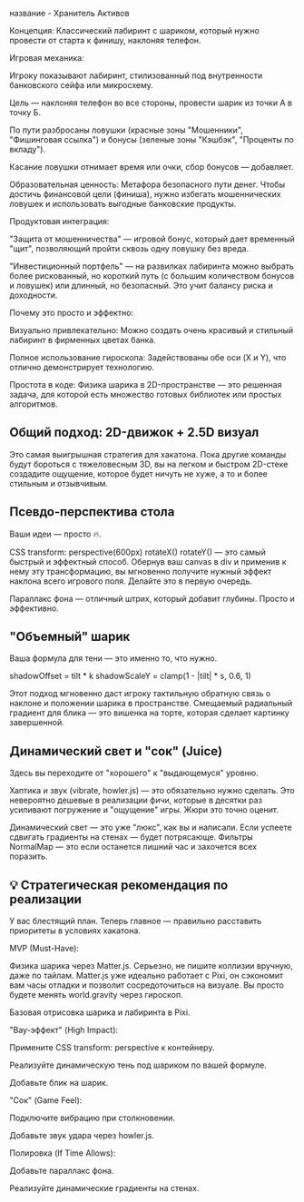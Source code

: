 название - Хранитель Активов

Концепция: Классический лабиринт с шариком, который нужно провести от старта к финишу, наклоняя телефон.

Игровая механика:

Игроку показывают лабиринт, стилизованный под внутренности банковского сейфа или микросхему.

Цель — наклоняя телефон во все стороны, провести шарик из точки А в точку Б.

По пути разбросаны ловушки (красные зоны "Мошенники", "Фишинговая ссылка") и бонусы (зеленые зоны "Кэшбэк", "Проценты по вкладу").

Касание ловушки отнимает время или очки, сбор бонусов — добавляет.

Образовательная ценность: Метафора безопасного пути денег. Чтобы достичь финансовой цели (финиша), нужно избегать мошеннических ловушек и использовать выгодные банковские продукты.

Продуктовая интеграция:

"Защита от мошенничества" — игровой бонус, который дает временный "щит", позволяющий пройти сквозь одну ловушку без вреда.

"Инвестиционный портфель" — на развилках лабиринта можно выбрать более рискованный, но короткий путь (с большим количеством бонусов и ловушек) или длинный, но безопасный. Это учит балансу риска и доходности.

Почему это просто и эффектно:

Визуально привлекательно: Можно создать очень красивый и стильный лабиринт в фирменных цветах банка.

Полное использование гироскопа: Задействованы обе оси (X и Y), что отлично демонстрирует технологию.

Простота в коде: Физика шарика в 2D-пространстве — это решенная задача, для которой есть множество готовых библиотек или простых алгоритмов.





## Общий подход: 2D-движок + 2.5D визуал
Это самая выигрышная стратегия для хакатона. Пока другие команды будут бороться с тяжеловесным 3D, вы на легком и быстром 2D-стеке создадите ощущение, которое будет ничуть не хуже, а то и более стильным и отзывчивым.

## Псевдо-перспектива стола
Ваши идеи — просто 🔥.

CSS transform: perspective(600px) rotateX() rotateY() — это самый быстрый и эффектный способ. Обернув ваш canvas в div и применив к нему эту трансформацию, вы мгновенно получите нужный эффект наклона всего игрового поля. Делайте это в первую очередь.

Параллакс фона — отличный штрих, который добавит глубины. Просто и эффективно.

## "Объемный" шарик
Ваша формула для тени — это именно то, что нужно.

shadowOffset = tilt * k
shadowScaleY = clamp(1 - |tilt| * s, 0.6, 1)

Этот подход мгновенно даст игроку тактильную обратную связь о наклоне и положении шарика в пространстве. Смещаемый радиальный градиент для блика — это вишенка на торте, которая сделает картинку завершенной.

## Динамический свет и "сок" (Juice)
Здесь вы переходите от "хорошего" к "выдающемуся" уровню.

Хаптика и звук (vibrate, howler.js) — это обязательно нужно сделать. Это невероятно дешевые в реализации фичи, которые в десятки раз усиливают погружение и "ощущение" игры. Жюри это точно оценит.

Динамический свет — это уже "люкс", как вы и написали. Если успеете сдвигать градиенты на стенах — будет потрясающе. Фильтры NormalMap — это если останется лишний час и захочется всех поразить.

## 💡 Стратегическая рекомендация по реализации
У вас блестящий план. Теперь главное — правильно расставить приоритеты в условиях хакатона.

MVP (Must-Have):

Физика шарика через Matter.js. Серьезно, не пишите коллизии вручную, даже по тайлам. Matter.js уже идеально работает с Pixi, он сэкономит вам часы отладки и позволит сосредоточиться на визуале. Вы просто будете менять world.gravity через гироскоп.

Базовая отрисовка шарика и лабиринта в Pixi.

"Вау-эффект" (High Impact):

Примените CSS transform: perspective к контейнеру.

Реализуйте динамическую тень под шариком по вашей формуле.

Добавьте блик на шарик.

"Сок" (Game Feel):

Подключите вибрацию при столкновении.

Добавьте звук удара через howler.js.

Полировка (If Time Allows):

Добавьте параллакс фона.

Реализуйте динамические градиенты на стенах.
